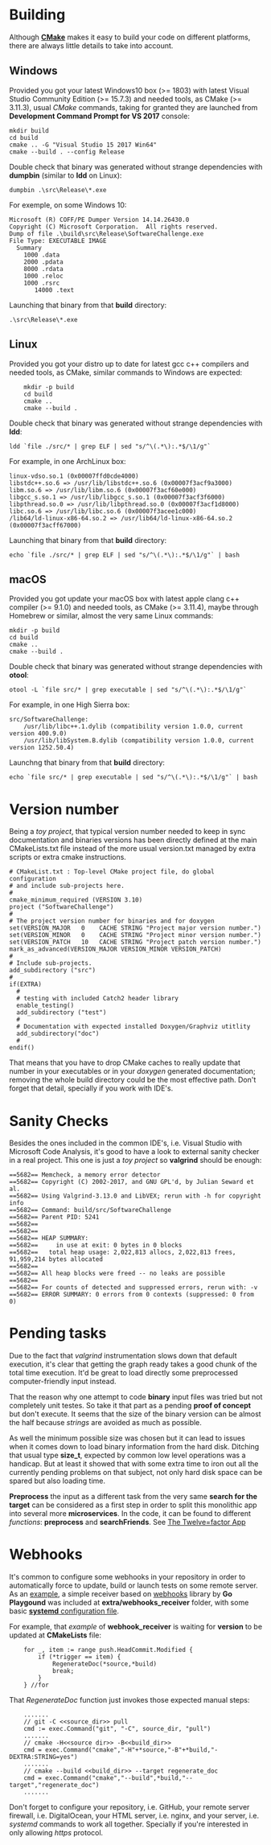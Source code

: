 # Building

Although [**CMake**](CMakeLists.txt) makes it easy to build your code on different platforms, there are always little details to take into account. 

## Windows

Provided you got your latest Windows10 box (>= 1803) with latest Visual Studio Community Edition (>= 15.7.3) and needed tools, as CMake (>= 3.11.3),
usual *CMake* commands, taking for granted they are launched from **Development Command Prompt for VS 2017** console:

	mkdir build
	cd build
	cmake .. -G "Visual Studio 15 2017 Win64"
	cmake --build . --config Release

Double check that binary was generated without strange dependencies with **dumpbin** (similar to **ldd** on Linux):

	dumpbin .\src\Release\*.exe

For exemple, on some Windows 10:

	Microsoft (R) COFF/PE Dumper Version 14.14.26430.0
	Copyright (C) Microsoft Corporation.  All rights reserved.
	Dump of file .\build\src\Release\SoftwareChallenge.exe
	File Type: EXECUTABLE IMAGE
	  Summary
		1000 .data
		2000 .pdata
		8000 .rdata
		1000 .reloc
		1000 .rsrc
	       14000 .text

Launching that binary from that **build** directory:

	.\src\Release\*.exe

## Linux

Provided you got your distro up to date for latest gcc c++ compilers and needed tools, as CMake, similar commands to Windows are expected:

        mkdir -p build
        cd build
        cmake ..
        cmake --build .

Double check that binary was generated without strange dependencies with **ldd**:

	ldd `file ./src/* | grep ELF | sed "s/^\(.*\):.*$/\1/g"`

For example, in one ArchLinux box:

	linux-vdso.so.1 (0x00007ffd0cde4000)
	libstdc++.so.6 => /usr/lib/libstdc++.so.6 (0x00007f3acf9a3000)
	libm.so.6 => /usr/lib/libm.so.6 (0x00007f3acf60e000)
	libgcc_s.so.1 => /usr/lib/libgcc_s.so.1 (0x00007f3acf3f6000)
	libpthread.so.0 => /usr/lib/libpthread.so.0 (0x00007f3acf1d8000)
	libc.so.6 => /usr/lib/libc.so.6 (0x00007f3acee1c000)
	/lib64/ld-linux-x86-64.so.2 => /usr/lib64/ld-linux-x86-64.so.2 (0x00007f3acff67000)

Launching that binary from that **build** directory:
	
	echo `file ./src/* | grep ELF | sed "s/^\(.*\):.*$/\1/g"` | bash

## macOS

Provided you got update your macOS box with latest apple clang c++ compiler (>= 9.1.0) and needed tools, as CMake (>= 3.11.4), maybe through Homebrew or similar, almost the very same Linux commands:

	mkdir -p build
	cd build
	cmake ..
	cmake --build .

Double check that binary was generated without strange dependencies with **otool**:

	otool -L `file src/* | grep executable | sed "s/^\(.*\):.*$/\1/g"`

For example, in one High Sierra box:

	src/SoftwareChallenge:
		/usr/lib/libc++.1.dylib (compatibility version 1.0.0, current version 400.9.0)
		/usr/lib/libSystem.B.dylib (compatibility version 1.0.0, current version 1252.50.4)

Launchng that binary from that **build** directory:

	echo `file src/* | grep executable | sed "s/^\(.*\):.*$/\1/g"` | bash

# Version number

Being a *toy project*, that typical version number needed to keep in sync documentation and binaries versions has been directly defined at the main CMakeLists.txt file instead of the more usual version.txt managed by extra scripts or extra cmake instructions.

	# CMakeList.txt : Top-level CMake project file, do global configuration
	# and include sub-projects here.
	#
	cmake_minimum_required (VERSION 3.10)
	project ("SoftwareChallenge")
	#
	# The project version number for binaries and for doxygen
	set(VERSION_MAJOR   0    CACHE STRING "Project major version number.")
	set(VERSION_MINOR   0    CACHE STRING "Project minor version number.")
	set(VERSION_PATCH   10   CACHE STRING "Project patch version number.")
	mark_as_advanced(VERSION_MAJOR VERSION_MINOR VERSION_PATCH)
	#
	# Include sub-projects.
	add_subdirectory ("src")
	#
	if(EXTRA)
	  #
	  # testing with included Catch2 header library
	  enable_testing()
	  add_subdirectory ("test")
	  #
	  # Documentation with expected installed Doxygen/Graphviz utitlity
  	  add_subdirectory("doc")
	  #
	endif()

That means that you have to drop CMake caches to really update that number in your executables or in your *doxygen* generated documentation; removing the whole build directory could be the most effective path. Don't forget that detail, specially if you work with IDE's.

# Sanity Checks

Besides the ones included in the common IDE's, i.e. Visual Studio with Microsoft Code Analysis, it's good to have a look to external sanity checker in a real project. This one is just a *toy project* so **valgrind** should be enough:

 
	==5682== Memcheck, a memory error detector
	==5682== Copyright (C) 2002-2017, and GNU GPL'd, by Julian Seward et al.
	==5682== Using Valgrind-3.13.0 and LibVEX; rerun with -h for copyright info
	==5682== Command: build/src/SoftwareChallenge
	==5682== Parent PID: 5241
	==5682== 
	==5682== 
	==5682== HEAP SUMMARY:
	==5682==     in use at exit: 0 bytes in 0 blocks
	==5682==   total heap usage: 2,022,813 allocs, 2,022,813 frees, 91,959,214 bytes allocated
	==5682== 
	==5682== All heap blocks were freed -- no leaks are possible
	==5682== 
	==5682== For counts of detected and suppressed errors, rerun with: -v
	==5682== ERROR SUMMARY: 0 errors from 0 contexts (suppressed: 0 from 0)

# Pending tasks

Due to the fact that *valgrind* instrumentation slows down that default execution, it's clear that getting the graph ready takes a good chunk of the total time execution. It'd be great to load directly some preprocessed computer-friendly input instead.

That the reason why one attempt to code **binary** input files was tried but not completely unit testes.
So take it that part as a pending **proof of concept** but don't execute. It seems that the size of the binary version
can be almost the half because *strings* are avoided as much as possible.

As well the minimum possible size was chosen but it can lead to issues when it comes down to load binary information from the hard disk. Ditching that usual type **size_t**, expected by common low level operations was a handicap. 
But at least it showed that with some extra time to iron out all the currently pending problems on that subject, not only hard disk space can be spared but also loading time. 

**Preprocess** the input as a different task from the very same **search for the target** can be considered as a first step in order to split this monolithic app into several more **microservices**.
In the code, it can be found to different *functions*: **preprocess** and **searchFriends**. See [The Twelve=factor App](https://12factor.net/)

# Webhooks

It's common to configure some webhooks in your repository in order to automatically force to update, build or launch tests on some remote server. As an [example](extra/webhooks_recwiver/main.go), a simple receiver based on [webhooks](https://github.com/go-playground/webhooks) library by **Go Playgound** was included at **extra/webhooks_receiver** folder, with some basic [**systemd** configuration file](extra/webhooks_receiver/webhooks_receiver.service).

For example, that *example* of **webhook_receiver** is waiting for **version** to be updated at **CMakeLists** file:

		for _, item := range push.HeadCommit.Modified {
			if (*trigger == item) {
				RegenerateDoc(*source,*build)
				break;
			}
		} //for

That *RegenerateDoc* function just invokes those expected manual steps:

		.......
		// git -C <<source_dir>> pull
		cmd := exec.Command("git", "-C", source_dir, "pull")
		.......
		// cmake -H<<source dir>> -B<<build_dir>>
		cmd = exec.Command("cmake","-H"+*source,"-B"+*build,"-DEXTRA:STRING=yes")
		.......
		// cmake --build <<build_dir>> --target regenerate_doc 
		cmd = exec.Command("cmake","--build",*build,"--target","regenerate_doc")
		.......

Don't forget to configure your repository, i.e. GitHub,  your remote server firewall, i.e. DigitalOcean, your HTML server, i.e. nginx, and your server, i.e. *systemd* commands to work all together. Specially if you're interested in only allowing *https* protocol.

